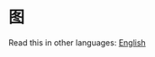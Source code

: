# 图

Read this in other languages: [English](https://github.com/geekhall/algorithms/tree/main/data-structures/graph/RADME.en-US.md)
